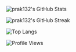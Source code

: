![prak132's GitHub Stats](https://github-readme-stats.vercel.app/api?username=prak132&show_icons=true&theme=dark&hide_border=true)

![prak132's GitHub Streak](https://github-readme-streak-stats.herokuapp.com/?theme=dark&user=prak132&hide_border=true)

![Top Langs](https://github-readme-stats.vercel.app/api/top-langs/?username=prak132&hide=javascript,css,scss,html&theme=dark)

![Profile Views](https://komarev.com/ghpvc/?username=prak132)
